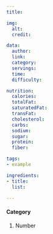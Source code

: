 ```yaml
---
title: 

img:
  alt: 
  credit: 

data:
  author: 
  link: 
  category: 
  servings: 
  time: 
  difficulty: 

nutrition:
  calories: 
  totalFat: 
  saturatedFat: 
  transFat: 
  cholesterol: 
  carbs: 
  sodium: 
  sugar: 
  protein: 
  fiber: 

tags:
- example

ingredients:
- title: 
  list:

---
```


#### Category

1. Number